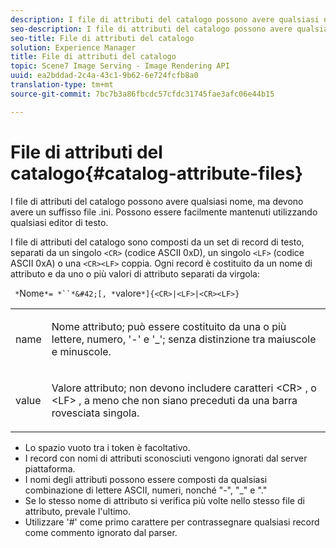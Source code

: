 ```yaml
---
description: I file di attributi del catalogo possono avere qualsiasi nome, ma devono avere un suffisso file .ini. Possono essere facilmente mantenuti utilizzando qualsiasi editor di testo.
seo-description: I file di attributi del catalogo possono avere qualsiasi nome, ma devono avere un suffisso file .ini. Possono essere facilmente mantenuti utilizzando qualsiasi editor di testo.
seo-title: File di attributi del catalogo
solution: Experience Manager
title: File di attributi del catalogo
topic: Scene7 Image Serving - Image Rendering API
uuid: ea2bddad-2c4a-43c1-9b62-6e724fcfb8a0
translation-type: tm+mt
source-git-commit: 7bc7b3a86fbcdc57cfdc31745fae3afc06e44b15

---
```



# File di attributi del catalogo{#catalog-attribute-files}

I file di attributi del catalogo possono avere qualsiasi nome, ma devono avere un suffisso file .ini. Possono essere facilmente mantenuti utilizzando qualsiasi editor di testo.

I file di attributi del catalogo sono composti da un set di record di testo, separati da un singolo `<CR>` (codice ASCII 0xD), un singolo `<LF>` (codice ASCII 0xA) o una `<CR><LF>` coppia. Ogni record è costituito da un nome di attributo e da uno o più valori di attributo separati da virgola:

` *`Nome`*= *``*&#42;[, *`valore`*]{<CR>|<LF>|<CR><LF>}`

<table id="simpletable_8454AD549FDA421BA1469CDA44132773"> 
 <tr class="strow"> 
  <td class="stentry"> <p> <span class="codeph"> <span class="varname"> name </span></span> </p> </td> 
  <td class="stentry"> <p>Nome attributo; può essere costituito da una o più lettere, numero, '-' e '_'; senza distinzione tra maiuscole e minuscole. </p> </td> 
 </tr> 
 <tr class="strow"> 
  <td class="stentry"> <p> <span class="codeph"> <span class="varname"> value </span></span> </p> </td> 
  <td class="stentry"> <p>Valore attributo; non devono includere caratteri <span class="codeph"> &lt;CR&gt; </span>, o <span class="codeph"> &lt;LF&gt; </span> , a meno che non siano preceduti da una barra rovesciata singola. </p> </td> 
 </tr> 
</table>

* Lo spazio vuoto tra i token è facoltativo.
* I record con nomi di attributi sconosciuti vengono ignorati dal server piattaforma.
* I nomi degli attributi possono essere composti da qualsiasi combinazione di lettere ASCII, numeri, nonché &quot;-&quot;, &quot;_&quot; e &quot;.&quot;
* Se lo stesso nome di attributo si verifica più volte nello stesso file di attributo, prevale l&#39;ultimo.
* Utilizzare &#39;#&#39; come primo carattere per contrassegnare qualsiasi record come commento ignorato dal parser.

